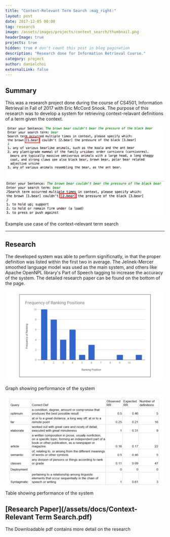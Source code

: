 ```yaml
---
title: "Context-Relevant Term Search :mag_right:"
layout: post
date: 2017-12-05 00:00
tag: research
image: /assets/images/projects/context_search/thumbnail.png
headerImage: true
projects: true
hidden: true # don't count this post in blog pagination
description: "Research done for Information Retrieval Course."
category: project
author: danielchoi
externalLink: false
---
```


## Summary

This was a research project done during the course of CS4501, Information Retrieval in Fall of 2017 with Eric McCord Snook. The purpose of this research was to develop a system for retrieving context-relavant definitions of a term given the context. 

![Markdown Image][1]
<figcaption class="caption">Example use case of the context-relevant term search</figcaption>

---

## Research

The developed system was able to perform significnatly, in that the proper definition was listed within the first two in average. The Jelinek-Mercer smoothed language model was used as the main system, and others like Apache OpenNPL library's Part of Speech tagging to increase the accuracy of the system. The detailed research paper can be found on the bottom of the page.

![Markdown Image][2]
<figcaption class="caption">Graph showing performance of the system</figcaption>

![Markdown Image][3]
<figcaption class="caption">Table showing performance of the system</figcaption>

## [Research Paper](/assets/docs/Context-Relevant Term Search.pdf)
The Downloadable pdf contains more detail on the research

[1]:/assets/images/projects/context_search/1.png
[2]:/assets/images/projects/context_search/2.png
[3]:/assets/images/projects/context_search/3.png
